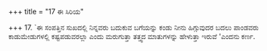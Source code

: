 +++
title = "17 ಈ ಸಿರಿಯ"

+++
17. `ಈ ಸಂಪತ್ತಿನ ಸುಖದಲ್ಲಿ ನಿನ್ನವರು ಬದುಕುವ  ಬಗೆಯನ್ನು ಕಂಡು ನೀನು ಹಿಗ್ಗುವುದರ ಬದಲು ಪಾಂಡವರು ಕಾಡುಮೇಡುಗಳಲ್ಲಿ ಕಷ್ಟಪಡುವರಲ್ಲಾ ಎಂದು ಮರುಗುತ್ತಾ ತತ್ತ್ವದ ಮಾತುಗಳನ್ನು ಹೇಳುತ್ತಾ ಇರುವೆ 'ಎಂದನು ಕರ್ಣ.